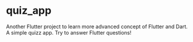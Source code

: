 # quiz_app
Another Flutter project to learn more advanced concept of Flutter and Dart.
A simple quizz app. Try to answer Flutter questions!
